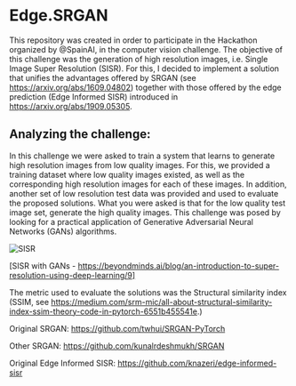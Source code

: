 # Edge.SRGAN
This repository was created in order to participate in the Hackathon organized by @SpainAI, in the computer vision challenge. The objective of this challenge was the generation of high resolution images, i.e. Single Image Super Resolution (SISR). For this, I decided to implement a solution that unifies the advantages offered by SRGAN (see https://arxiv.org/abs/1609.04802) together with those offered by the edge prediction (Edge Informed SISR) introduced in https://arxiv.org/abs/1909.05305.

## Analyzing the challenge:
In this challenge we were asked to train a system that learns to generate high resolution images from low quality images. For this, we provided a training dataset where low quality images existed, as well as the corresponding high resolution images for each of these images.
In addition, another set of low resolution test data was provided and used to evaluate the proposed solutions.
What you were asked is that for the low quality test image set, generate the high quality images.
This challenge was posed by looking for a practical application of Generative Adversarial Neural Networks (GANs) algorithms.

![SISR](https://beyondminds.ai/wp-content/uploads/2020/07/1_bfLS2BU_d7HMkzwF8aUbDg.png)

[SISR with GANs - https://beyondminds.ai/blog/an-introduction-to-super-resolution-using-deep-learning/9]

The metric used to evaluate the solutions was the Structural similarity index (SSIM, see https://medium.com/srm-mic/all-about-structural-similarity-index-ssim-theory-code-in-pytorch-6551b455541e.)


Original SRGAN: https://github.com/twhui/SRGAN-PyTorch

Other SRGAN: https://github.com/kunalrdeshmukh/SRGAN

Original Edge Informed SISR: https://github.com/knazeri/edge-informed-sisr
